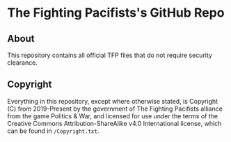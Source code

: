 # The Fighting Pacifists's GitHub Repo

## About

This repository contains all official TFP files that do not require
security clearance.

## Copyright

Everything in this repository, except where otherwise stated, is
Copyright (C) from 2019-Present by the government of The Fighting
Pacifists alliance from the game Politics & War, and licensed for
use under the terms of the Creative Commons Attribution-ShareAlike
v4.0 International license, which can be found in `/Copyright.txt`.
